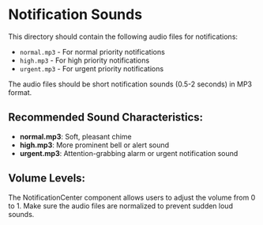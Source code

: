 # Notification Sounds

This directory should contain the following audio files for notifications:

- `normal.mp3` - For normal priority notifications
- `high.mp3` - For high priority notifications  
- `urgent.mp3` - For urgent priority notifications

The audio files should be short notification sounds (0.5-2 seconds) in MP3 format.

## Recommended Sound Characteristics:

- **normal.mp3**: Soft, pleasant chime
- **high.mp3**: More prominent bell or alert sound
- **urgent.mp3**: Attention-grabbing alarm or urgent notification sound

## Volume Levels:

The NotificationCenter component allows users to adjust the volume from 0 to 1.
Make sure the audio files are normalized to prevent sudden loud sounds.